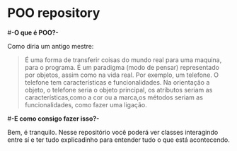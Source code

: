 # POO repository

#**-O que é POO?-**

Como diria um antigo mestre:

>É uma forma de transferir coisas do mundo real para uma maquina, para o programa. É um paradigma (modo de pensar) representado por objetos, assim como na vida real. Por exemplo, um telefone. O telefone tem características e funcionalidades. Na orientação a objeto, o telefone seria o objeto principal, os atributos seriam as características,como a cor ou a marca,os métodos seriam as funcionalidades, como fazer uma ligação.

#**-E como consigo fazer isso?-**

Bem, é tranquilo. Nesse repositório você poderá ver classes interagindo entre sí e ter tudo explicadinho para entender tudo o que está acontecendo.
